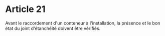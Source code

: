 # Article 21

Avant le raccordement d'un conteneur à l'installation, la présence et le bon état du joint d'étanchéité doivent être vérifiés.
